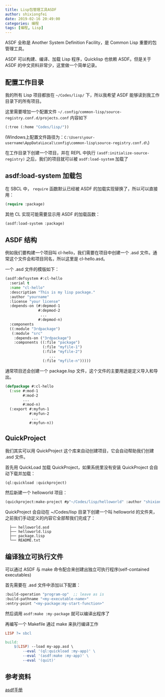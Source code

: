 ```yaml
---
title: Lisp包管理工具ASDF
author: shixiongfei
date: 2019-02-16 20:49:00
categories: 编程
tags: [编程, Lisp]
---
```


ASDF 全称是 Another System Definition Facility，是 Common Lisp 重要的包管理工具。

ASDF 可以构建、编译、加载 Lisp 程序，Quicklisp 也依赖 ASDF。但是关于 ASDF 的中文资料非常少，这里做一个简单记录。

## 配置工作目录

我的所有 Lisp 项目都放在 `~/Codes/lisp/` 下，所以我希望 ASDF 能够读到我工作目录下的所有项目。

这里需要增加一个配置文件 `~/.config/common-lisp/source-registry.conf.d/projects.conf` 内容如下

```lisp
(:tree (:home "Codes/lisp/"))
```

(Windows上配置文件路径为：`C:\Users\your-username\AppData\Local\config\common-lisp\source-registry.conf.d\`)

在工作目录下创建一个项目，并在 REPL 中执行 `(asdf:initialize-source-registry)` 之后，我们的项目就可以被 `asdf:load-system` 加载了

## asdf:load-system 加载包

在 SBCL 中， `require` 函数默认已经被 ASDF 的加载实现替换了，所以可以直接用：

```lisp
(require :package)
```

其他 CL 实现可能需要显示用 ASDF 的加载函数：

```lisp
(asdf:load-system :package)
```

## ASDF 结构

例如我们要构建一个项目叫 cl-hello，我们需要在项目中创建一个 .asd 文件。通常这个文件会和项目同名，所以这里是 cl-hello.asd。

一个 .asd 文件的模版如下：

```lisp
(asdf:defsystem #:cl-hello
  :serial t
  :name "cl-hello"
  :description "This is my lisp package."
  :author "yourname"
  :license "your license"
  :depends-on (#:depmod-1
               #:depmod-2
                ...
               #:depmod-n)
  :components
  ((:module "3rdpackage")
   (:module "src"
    :depends-on ("3rdpackage")
    :components ((:file "package")
                 (:file "myfile-1")
                 (:file "myfile-2")
                    ...
                 (:file "myfile-n")))))
```

通常项目还会创建一个 package.lisp 文件，这个文件的主要用途是定义导入和导出。

```lisp
(defpackage #:cl-hello
  (:use #:mod-1
        #:mod-2
        ...
        #:mod-n)
  (:export #:myfun-1
           #:myfun-2
            ...
           #:myfun-n))
```

## QuickProject

我们其实可以用 QuickProject 这个库来自动创建项目，它会自动帮助我们创建 .asd 文件。

首先用 QuickLoad 加载 QuickProject，如果系统里没有安装 QuickProject 会自动下载并加载：

```lisp
(ql:quickload :quickproject)
```

然后新建一个 helloworld 项目：

```lisp
(quickproject:make-project #p"~/Codes/lisp/helloworld" :author "shixiongfei")
```

QuickProject 会自动在 ~/Codes/lisp 目录下创建一个叫 helloworld 的文件夹，之前我们手动定义的内容它全部帮我们完成了：

```text
  ├── helloworld.asd
  ├── helloworld.lisp
  ├── package.lisp
  └── README.txt
```

## 编译独立可执行文件

可以通过 ASDF 与 make 命令配合来创建出独立可执行程序(self-contained executables)

首先需要在 .asd 文件中添加以下配置：

```lisp
:build-operation "program-op"  ;; leave as is
:build-pathname "<my-executable-name>"
:entry-point "<my-package:my-start-function>"
```

然后调用 `asdf:make :my-package` 就可以编译出程序了

再编写一个 Makefile 通过 make 来执行编译工作

```makefile
LISP ?= sbcl

build:
	$(LISP) --load my-app.asd \
		--eval '(ql:quickload :my-app)' \
		--eval '(asdf:make :my-app)' \
		--eval '(quit)'
```

## 参考资料

[asdf手册](https://common-lisp.net/project/asdf/asdf.html)
